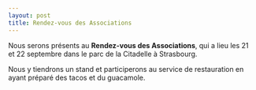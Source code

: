 ```yaml
---
layout: post
title: Rendez-vous des Associations
---
```


Nous serons présents au **Rendez-vous des Associations**, qui a lieu  les 21 et 22 septembre dans le parc de la Citadelle à Strasbourg.

Nous y tiendrons un stand et participerons au service de restauration en ayant préparé des tacos et du guacamole.

